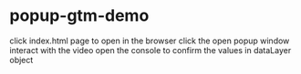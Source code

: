 # popup-gtm-demo
click index.html page to open in the browser
click the open popup window
interact with the video
open the console to confirm the values in dataLayer object
